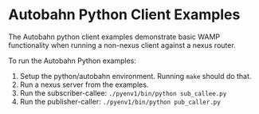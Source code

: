 # Autobahn Python Client Examples

The Autobahn python client examples demonstrate basic WAMP functionality when running a non-nexus client against a nexus router.

To run the Autobahn Python examples:

1. Setup the python/autobahn environment.  Running `make` should do that.
2. Run a nexus server from the examples.
3. Run the subscriber-callee: `./pyenv1/bin/python sub_callee.py`
4. Run the publisher-caller: `./pyenv1/bin/python pub_caller.py`
